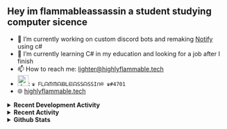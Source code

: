 ## Hey im flammableassassin a student studying computer sicence

- 🔭 I’m currently working on custom discord bots and remaking [Notify](https://github.com/flamableassassin/notify) using c#
- 🌱  I’m currently learning C# in my education and looking for a job after I finish
- 📫 How to reach me: [lighter@highlyflammable.tech](mailto:lighter@highlyflammable.tech?subject=Hello)
- <img src="https://discord.com/assets/2c21aeda16de354ba5334551a883b481.png" alt="drawing" width="25"/>: `♛ ᖴᒪᗩᙏᙏᗩᙖᒪᙓᗩSSᗩSSIᑎ® ♛#4701`
- 🌐 [highlyflammable.tech](highlyflammable.tech)

<details>
  <summary><b>Recent Development Activity</b></summary>
    <br>

  <!--START_SECTION:waka-->
  ```text
  JavaScript   12 hrs 34 mins  ██████████████████████▒░░   89.28 %
  JSON         42 mins         █▒░░░░░░░░░░░░░░░░░░░░░░░   05.06 %
  Text         21 mins         ▓░░░░░░░░░░░░░░░░░░░░░░░░   02.53 %
  Python       9 mins          ▒░░░░░░░░░░░░░░░░░░░░░░░░   01.12 %
  Git Config   8 mins          ▒░░░░░░░░░░░░░░░░░░░░░░░░   01.04 %
  ```
  <!--END_SECTION:waka-->

</details>

<details>
  <summary><b>Recent Activity</b></summary>
    <br>

<!--START_SECTION:activity-->
1. ❌ Closed PR [#9](https://github.com/flamableassassin/notify/pull/9) in [flamableassassin/notify](https://github.com/flamableassassin/notify)
2. ❌ Closed PR [#8](https://github.com/flamableassassin/notify/pull/8) in [flamableassassin/notify](https://github.com/flamableassassin/notify)
3. ❌ Closed PR [#7](https://github.com/flamableassassin/notify/pull/7) in [flamableassassin/notify](https://github.com/flamableassassin/notify)
4. 🗣 Commented on [#8](https://github.com/codedtogether/chip/issues/8) in [codedtogether/chip](https://github.com/codedtogether/chip)
5. 💪 Opened PR [#8](https://github.com/codedtogether/chip/pull/8) in [codedtogether/chip](https://github.com/codedtogether/chip)
<!--END_SECTION:activity-->

</details>

<details>
  <summary><b>Github Stats</b></summary>
    <br>

![My stats](https://github-readme-stats.vercel.app/api?username=flamableassassin&count_private=true&show_icons=true&theme=radical&title_color=88ff59)

</details>
